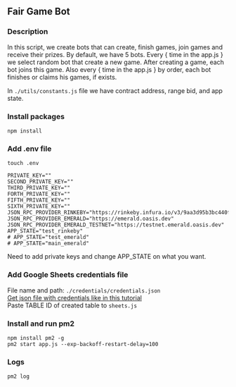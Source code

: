 <h2>Fair Game Bot</h2>

<h3>Description</h3>

In this script, we create bots that can create, finish games, join games and receive their prizes. By default, we have 5 bots. Every { time in the app.js } we select random bot that create a new game. After creating a game, each bot joins this game. Also every { time in the app.js } by order, each bot finishes or claims his games, if exists.

In ```./utils/constants.js``` file we have contract address, range bid, and app state.

<h3>Install packages</h3>

```
npm install

```

<h3>Add .env file</h3>

```
touch .env
```
```
PRIVATE_KEY=""
SECOND_PRIVATE_KEY=""
THIRD_PRIVATE_KEY=""
FORTH_PRIVATE_KEY=""
FIFTH_PRIVATE_KEY=""
SIXTH_PRIVATE_KEY=""
JSON_RPC_PROVIDER_RINKEBY="https://rinkeby.infura.io/v3/9aa3d95b3bc440fa88ea12eaa4456161"
JSON_RPC_PROVIDER_EMERALD="https://emerald.oasis.dev"
JSON_RPC_PROVIDER_EMERALD_TESTNET="https://testnet.emerald.oasis.dev"
APP_STATE="test_rinkeby"
# APP_STATE="test_emerald"
# APP_STATE="main_emerald"
```
Need to add private keys and change APP_STATE on what you want.

<h3>Add Google Sheets credentials file</h3>

File name and path: ```./credentials/credentials.json``` <br>
<a href="https://javascript.plainenglish.io/how-to-use-node-js-with-google-sheets-c256c26e10fc">Get json file with credentials like in this tutorial</a><br>
Paste TABLE ID of created table to ```sheets.js```

<h3>Install and run pm2</h3>

```
npm install pm2 -g
pm2 start app.js --exp-backoff-restart-delay=100
```

<h3>Logs</h3>

```
pm2 log
```

